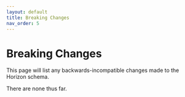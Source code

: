 ```yaml
---
layout: default
title: Breaking Changes
nav_order: 5
---
```


# Breaking Changes

This page will list any backwards-incompatible changes made to the Horizon schema. 

There are none thus far.
